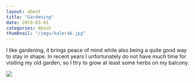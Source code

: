 ```yaml
---
layout: about
title: "Gardening"
date: 2019-03-01
categories: About
thumbnail: "/imgs/kalerab.jpg"
---
```

I like gardening, it brings peace of mind while also being a quite good way to stay in shape. 
In recent years I unfortunately do not have much time for visiting my old garden, so I ttry to grow at least some herbs on my balcony.


<a href="{{ page.thumbnail }}" ><img class="inpage" src="{{ page.thumbnail }}"/>

